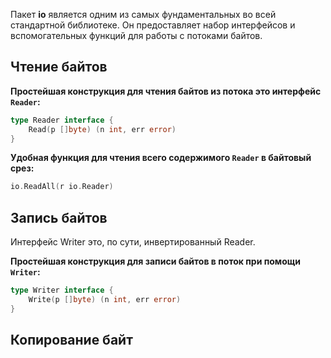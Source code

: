 Пакет **io** является одним из самых фундаментальных во всей стандартной библиотеке. Он предоставляет набор интерфейсов и вспомогательных функций для работы с потоками байтов.

## Чтение байтов

**Простейшая конструкция для чтения байтов из потока это интерфейс `Reader`:**

```Go
type Reader interface {
	Read(p []byte) (n int, err error)
}
```

**Удобная функция для чтения всего содержимого `Reader` в байтовый срез:**

```Go
io.ReadAll(r io.Reader)
```

## Запись байтов

Интерфейс Writer это, по сути, инвертированный Reader.

**Простейшая конструкция для записи байтов в поток при помощи `Writer`:**

```Go
type Writer interface {
	Write(p []byte) (n int, err error)
}
```

## Копирование байт

